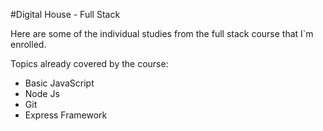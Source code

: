 #Digital House - Full Stack

Here are some of the individual studies from the full stack course that I`m enrolled.

Topics already covered by the course:
- Basic JavaScript
- Node Js
- Git
- Express Framework